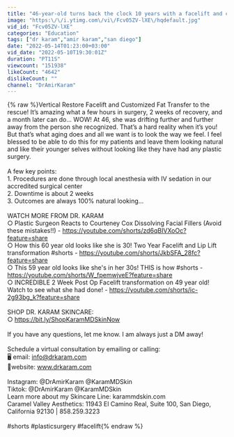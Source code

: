 ```yaml
---
title: "46-year-old turns back the clock 10 years with a facelift and customized fat transfer!"
image: "https:\/\/i.ytimg.com\/vi\/Fcv05ZV-lXE\/hqdefault.jpg"
vid_id: "Fcv05ZV-lXE"
categories: "Education"
tags: ["dr karam","amir karam","san diego"]
date: "2022-05-14T01:23:00+03:00"
vid_date: "2022-05-10T19:30:01Z"
duration: "PT11S"
viewcount: "151938"
likeCount: "4642"
dislikeCount: ""
channel: "DrAmirKaram"
---
```

{% raw %}Vertical Restore Facelift and Customized Fat Transfer to the rescue! It’s amazing what a few hours in surgery, 2 weeks of recovery, and a month later can do… WOW! At 46, she was drifting further and further away from the person she recognized. That’s a hard reality when it’s you! But that’s what aging does and all we want is to look the way we feel. I feel blessed to be able to do this for my patients and leave them looking natural and like their younger selves without looking like they have had any plastic surgery.<br /><br />A few key points:<br />1. Procedures are done through local anesthesia with IV sedation in our accredited surgical center<br />2. Downtime is about 2 weeks<br />3. Outcomes are always 100% natural looking...<br /><br />WATCH MORE FROM DR. KARAM<br />○ Plastic Surgeon Reacts to Courteney Cox Dissolving Facial Fillers (Avoid these mistakes!!) - <a rel="nofollow" target="blank" href="https://youtube.com/shorts/zd6qBIVXoOc?feature=share">https://youtube.com/shorts/zd6qBIVXoOc?feature=share</a><br />○ How this 60 year old looks like she is 30! Two Year Facelift and Lip Lift transformation #shorts - <a rel="nofollow" target="blank" href="https://youtube.com/shorts/JkbSFA_28fc?feature=share">https://youtube.com/shorts/JkbSFA_28fc?feature=share</a><br />○  This 59 year old looks like she's in her 30s! THIS is how #shorts - <a rel="nofollow" target="blank" href="https://youtube.com/shorts/W_fpemwjveE?feature=share">https://youtube.com/shorts/W_fpemwjveE?feature=share</a><br />○ INCREDIBLE 2 Week Post Op Facelift transformation on 49 year old! Watch to see what she had done! - <a rel="nofollow" target="blank" href="https://youtube.com/shorts/ic-2g93bg_k?feature=share">https://youtube.com/shorts/ic-2g93bg_k?feature=share</a><br /><br />SHOP DR. KARAM SKINCARE:<br />○ <a rel="nofollow" target="blank" href="https://bit.ly/ShopKaramMDSkinNow">https://bit.ly/ShopKaramMDSkinNow</a><br /><br />If you have any questions, let me know. I am always just a DM away!<br /><br />Schedule a virtual consultation by emailing or calling:<br />🖥 email: info@drkaram.com<br />📱website: www.drkaram.com<br /><br />Instagram: @DrAmirKaram @KaramMDSkin  <br />Tiktok: @DrAmirKaram @KaramMDSkin<br />Learn more about my Skincare Line: karammdskin.com<br />Caramel Valley Aesthetics:  11943 El Camino Real, Suite 100, San Diego, California 92130 | 858.259.3223<br /><br />#shorts #plasticsurgery #facelift{% endraw %}
